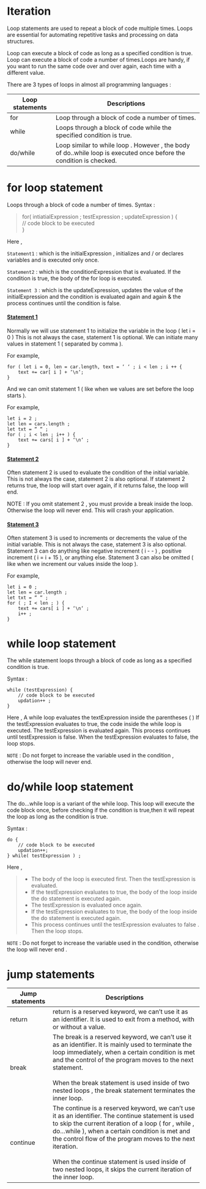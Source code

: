 # Iteration

Loop statements are used to repeat a block of code multiple times. Loops are essential for automating repetitive tasks and processing on data structures.

Loop can execute a block of code as long as a specified condition is true. Loop can execute a block of code a number of times.Loops are handy, if you want to run the same code over and over again, each time with a different value. 

There are 3 types of loops in almost all programming languages :

| Loop statements | Descriptions | 
|-----------------|--------------|
| for | Loop through a block of code a number of times.|
| while | Loops through a block of code while the specified condition is true.|
| do/while | Loop similar to while loop . However , the body of do..while loop is executed once before the condition is checked.| 

# for loop statement 

Loops through a block of code a number of times. Syntax :

>for( intiatialExpression ; testExpression ; updateExpression ) {<br>
>// code block to be executed<br>
>}

Here ,

`Statement1` : which is the initialExpression , initializes and / or declares variables and is executed only once.

`Statement2` :  which is the conditionExpression that is evaluated. If the condition is true, the body of the for loop is executed.

`Statement 3` :  which is the updateExpression, updates the value of the initialExpression and the condition is evaluated again and again & the process continues until the condition is false.

#### <u>Statement 1</u>
Normally we will use statement 1 to initialize the variable in the loop ( let i = 0 ) This is not always the case, statement 1 is optional. We can initiate many values in statement 1 ( separated by comma ).

For example,

    for ( let i = 0, len = car.length, text = ‘ ‘ ; i < len ; i ++ { 
        text += car[ i ] + ‘\n‘;
    }

And we can omit statement 1 ( like when we values are set before the loop starts ).

For example,

    let i = 2 ;
    let len = cars.length ;
    let txt = “ “ ;
    for ( ; i < len ; i++ ) {
        text += cars[ i ] + ‘\n‘ ;
    }

#### <u>Statement 2</u>

Often statement 2 is used to evaluate the condition of the initial variable. This is not always the case, statement 2 is also optional. If statement 2 returns true, the loop will start over again, if it returns false, the loop will end.

NOTE : If you omit statement 2 , you must provide a break inside the loop. Otherwise the loop will never end. This will crash your application.

#### <u>Statement 3</u>

Often statement 3 is used to increments or decrements the value of the initial variable. This is not always the case, statement 3 is also optional. Statement 3 can do anything like negative increment ( i - - ) , positive increment ( i = i + 15 ), or anything else. Statement 3 can also be omitted ( like when we increment our values inside the loop ).

For example,

    let i = 0 ;
    let len = car.length ;
    let txt = “ “ ;
    for ( ; I < len ; ) {
        text += cars[ i ] + ‘\n‘ ;
        i++ ;
    }

# while loop statement 

The while statement loops through a block of code as long as a specified condition is true.

Syntax : 

    while (testExpression) {
        // code block to be executed
        updation++ ;
    }

Here , A while loop evaluates the textExpression inside the parentheses ( ) If the testExpression evaluates to true, the code inside the while loop is executed. The testExpression is evaluated again. This process continues until testExpression is false. When the testExpression evaluates to false, the loop stops.

`NOTE` : Do not forget to increase the variable used in the condition , otherwise the loop will never end.

# do/while loop statement 

The do…while loop is a variant of the while loop. This loop will execute the code block once, before checking if the condition is true,then it will repeat the loop as long as the condition is true.

Syntax : 

    do {
        // code block to be executed
        updation++;
    } while( testExpression ) ;

Here ,

> * The body of the loop is executed first. Then the testExpression is evaluated.
> * If the testExpression evaluates to true, the body of the loop inside the do statement is executed again.
> * The testExpression is evaluated once again.
> * If the testExpression evaluates to true, the body of the loop inside the do statement is executed again.
> * This process continues until the testExpression evaluates to false . Then the loop stops.

`NOTE` : Do not forget to increase the variable used in the condition, otherwise the loop will never end .

# jump statements 

| Jump statements | Descriptions |
|-----------------|--------------|
| return | return is a reserved keyword, we can’t use it as an identifier. It is used to exit from a method, with or without a value.|
| break | The break is a reserved keyword, we can’t use it as an identifier. It is mainly used to terminate the loop immediately, when a certain condition is met and the control of the program moves to the next statement.<br><br>When the break statement is used inside of two nested loops , the break statement terminates the inner loop.|
| continue | The continue is a reserved keyword, we can’t use it as an identifier. The continue statement is used to skip the current iteration of a loop ( for , while , do…while ), when a certain condition is met and the control flow of the program moves to the next iteration.<br><br>When the continue statement is used inside of two nested loops, it skips the current iteration of the inner loop.|



















